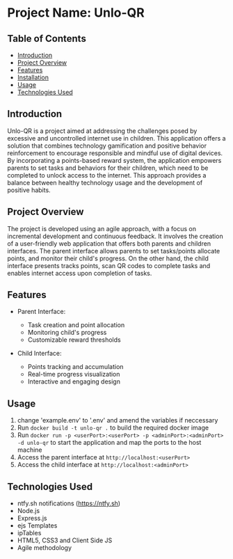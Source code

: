 # Project Name: Unlo-QR

## Table of Contents

- [Introduction](#introduction)
- [Project Overview](#project-overview)
- [Features](#features)
- [Installation](#installation)
- [Usage](#usage)
- [Technologies Used](#technologies-used)

## Introduction

Unlo-QR is a project aimed at addressing the challenges posed by excessive and uncontrolled internet use in children. This application offers a solution that combines technology gamification and positive behavior reinforcement to encourage responsible and mindful use of digital devices. By incorporating a points-based reward system, the application empowers parents to set tasks and behaviors for their children, which need to be completed to unlock access to the internet. This approach provides a balance between healthy technology usage and the development of positive habits.

## Project Overview

The project is developed using an agile approach, with a focus on incremental development and continuous feedback. It involves the creation of a user-friendly web application that offers both parents and children interfaces. The parent interface allows parents to set tasks/points allocate points, and monitor their child's progress. On the other hand, the child interface presents tracks points, scan QR codes to complete tasks and enables internet access upon completion of tasks.

## Features

- Parent Interface:

  - Task creation and point allocation
  - Monitoring child's progress
  - Customizable reward thresholds

- Child Interface:
  - Points tracking and accumulation
  - Real-time progress visualization
  - Interactive and engaging design

## Usage

1. change 'example.env' to '.env' and amend the variables if neccessary
2. Run `docker build -t unlo-qr .` to build the required docker image
3. Run `docker run -p <userPort>:<userPort> -p <adminPort>:<adminPort> -d unlo-qr` to start the application and map the ports to the host machine
4. Access the parent interface at `http://localhost:<userPort>`
5. Access the child interface at `http://localhost:<adminPort>`

## Technologies Used

- ntfy.sh notifications (https://ntfy.sh)
- Node.js
- Express.js
- ejs Templates
- ipTables
- HTML5, CSS3 and Client Side JS
- Agile methodology
